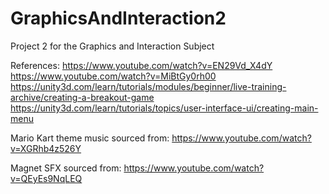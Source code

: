 # GraphicsAndInteraction2
Project 2 for the Graphics and Interaction Subject

References:
https://www.youtube.com/watch?v=EN29Vd_X4dY
https://www.youtube.com/watch?v=MiBtGy0rh00
https://unity3d.com/learn/tutorials/modules/beginner/live-training-archive/creating-a-breakout-game
https://unity3d.com/learn/tutorials/topics/user-interface-ui/creating-main-menu

Mario Kart theme music sourced from: 
https://www.youtube.com/watch?v=XGRhb4z526Y

Magnet SFX sourced from:
https://www.youtube.com/watch?v=QEyEs9NqLEQ